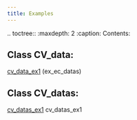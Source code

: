 ```yaml
---
title: Examples
---
```


.. toctree::
   :maxdepth: 2
   :caption: Contents:


## Class CV_data:
   
   [cv_data_ex1](cv_data_ex1)
   (ex_ec_datas)

## Class CV_datas:
   [cv_datas_ex1](cv_datas_ex1)
   cv_datas_ex1

